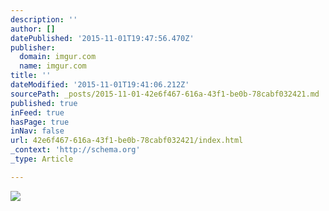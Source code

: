```yaml
---
description: ''
author: []
datePublished: '2015-11-01T19:47:56.470Z'
publisher:
  domain: imgur.com
  name: imgur.com
title: ''
dateModified: '2015-11-01T19:41:06.212Z'
sourcePath: _posts/2015-11-01-42e6f467-616a-43f1-be0b-78cabf032421.md
published: true
inFeed: true
hasPage: true
inNav: false
url: 42e6f467-616a-43f1-be0b-78cabf032421/index.html
_context: 'http://schema.org'
_type: Article

---
```

![](http://i.imgur.com/btq6f0e.png)